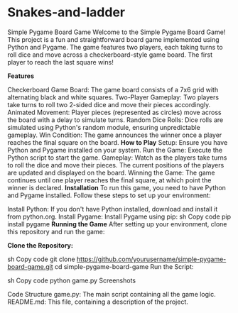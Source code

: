 # Snakes-and-ladder
Simple Pygame Board Game
Welcome to the Simple Pygame Board Game! This project is a fun and straightforward board game implemented using Python and Pygame. The game features two players, each taking turns to roll dice and move across a checkerboard-style game board. The first player to reach the last square wins!

**Features**

Checkerboard Game Board: The game board consists of a 7x6 grid with alternating black and white squares.
Two-Player Gameplay: Two players take turns to roll two 2-sided dice and move their pieces accordingly.
Animated Movement: Player pieces (represented as circles) move across the board with a delay to simulate turns.
Random Dice Rolls: Dice rolls are simulated using Python's random module, ensuring unpredictable gameplay.
Win Condition: The game announces the winner once a player reaches the final square on the board.
**How to Play**
Setup: Ensure you have Python and Pygame installed on your system.
Run the Game: Execute the Python script to start the game.
Gameplay: Watch as the players take turns to roll the dice and move their pieces. The current positions of the players are updated and displayed on the board.
Winning the Game: The game continues until one player reaches the final square, at which point the winner is declared.
**Installation**
To run this game, you need to have Python and Pygame installed. Follow these steps to set up your environment:

Install Python: If you don't have Python installed, download and install it from python.org.
Install Pygame: Install Pygame using pip:
sh
Copy code
pip install pygame
**Running the Game**
After setting up your environment, clone this repository and run the game:

**Clone the Repository:**

sh
Copy code
git clone https://github.com/yourusername/simple-pygame-board-game.git
cd simple-pygame-board-game
Run the Script:

sh
Copy code
python game.py
Screenshots

Code Structure
game.py: The main script containing all the game logic.
README.md: This file, containing a description of the project.
